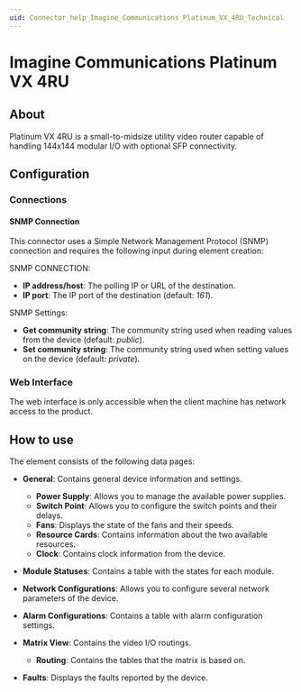```yaml
---
uid: Connector_help_Imagine_Communications_Platinum_VX_4RU_Technical
---
```


# Imagine Communications Platinum VX 4RU

## About

Platinum VX 4RU is a small-to-midsize utility video router capable of handling 144x144 modular I/O with optional SFP connectivity.

## Configuration

### Connections

#### SNMP Connection

This connector uses a Simple Network Management Protocol (SNMP) connection and requires the following input during element creation:

SNMP CONNECTION:

- **IP address/host**: The polling IP or URL of the destination.
- **IP port**: The IP port of the destination (default: *161*).

SNMP Settings:

- **Get community string**: The community string used when reading values from the device (default: *public*).
- **Set community string**: The community string used when setting values on the device (default: *private*).

### Web Interface

The web interface is only accessible when the client machine has network access to the product.

## How to use

The element consists of the following data pages:

- **General**: Contains general device information and settings.

  - **Power Supply**: Allows you to manage the available power supplies.
  - **Switch Point**: Allows you to configure the switch points and their delays.
  - **Fans**: Displays the state of the fans and their speeds.
  - **Resource Cards**: Contains information about the two available resources.
  - **Clock**: Contains clock information from the device.

- **Module Statuses**: Contains a table with the states for each module.

- **Network Configurations**: Allows you to configure several network parameters of the device.

- **Alarm Configurations**: Contains a table with alarm configuration settings.

- **Matrix View**: Contains the video I/O routings.

  - **Routing**: Contains the tables that the matrix is based on.

- **Faults**: Displays the faults reported by the device.
